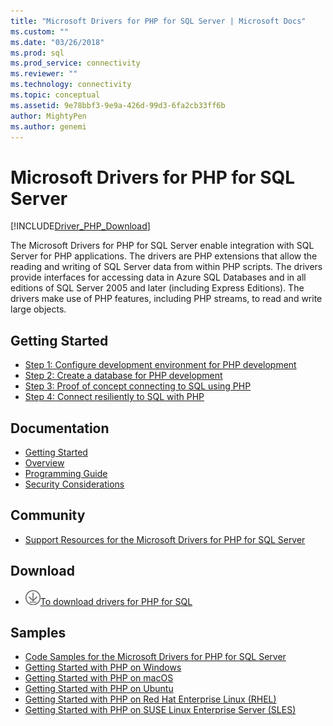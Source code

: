 ```yaml
---
title: "Microsoft Drivers for PHP for SQL Server | Microsoft Docs"
ms.custom: ""
ms.date: "03/26/2018"
ms.prod: sql
ms.prod_service: connectivity
ms.reviewer: ""
ms.technology: connectivity
ms.topic: conceptual
ms.assetid: 9e78bbf3-9e9a-426d-99d3-6fa2cb33ff6b
author: MightyPen
ms.author: genemi
---
```

# Microsoft Drivers for PHP for SQL Server

[!INCLUDE[Driver_PHP_Download](../../includes/driver_php_download.md)]

The Microsoft Drivers for PHP for SQL Server enable integration with SQL Server for PHP applications. The drivers are PHP extensions that allow the reading and writing of SQL Server data from within PHP scripts. The drivers provide interfaces for accessing data in Azure SQL Databases and in all editions of SQL Server 2005 and later (including Express Editions). The drivers make use of PHP features, including PHP streams, to read and write large objects.  
  
## Getting Started  
* [Step 1: Configure development environment for PHP development](step-1-configure-development-environment-for-php-development.md)  
* [Step 2: Create a database for PHP development](step-2-create-a-sql-database-for-php-development.md)  
* [Step 3: Proof of concept connecting to SQL using PHP](step-3-proof-of-concept-connecting-to-sql-using-php.md)  
* [Step 4: Connect resiliently to SQL with PHP](step-4-connect-resiliently-to-sql-with-php.md)  
  
## Documentation  
* [Getting Started](getting-started-with-the-php-sql-driver.md)
* [Overview](overview-of-the-php-sql-driver.md)
* [Programming Guide](programming-guide-for-php-sql-driver.md) 
* [Security Considerations](security-considerations-for-php-sql-driver.md)
  
## Community  
* [Support Resources for the Microsoft Drivers for PHP for SQL Server](support-resources-for-the-php-sql-driver.md)
  
## Download  
* ![Download-DownArrow-Circled](../../ssms/media/download-icon.png)[To download drivers for PHP for SQL](download-drivers-php-sql-server.md)
  
## Samples  
* [Code Samples for the Microsoft Drivers for PHP for SQL Server](code-samples-for-php-sql-driver.md)
* [Getting Started with PHP on Windows](https://www.microsoft.com/sql-server/developer-get-started/php/windows/)
* [Getting Started with PHP on macOS](https://www.microsoft.com/sql-server/developer-get-started/php/mac/)
* [Getting Started with PHP on Ubuntu](https://www.microsoft.com/sql-server/developer-get-started/php/ubuntu/)
* [Getting Started with PHP on Red Hat Enterprise Linux (RHEL)](https://www.microsoft.com/sql-server/developer-get-started/php/rhel/)
* [Getting Started with PHP on SUSE Linux Enterprise Server (SLES)](https://www.microsoft.com/sql-server/developer-get-started/php/sles/)
